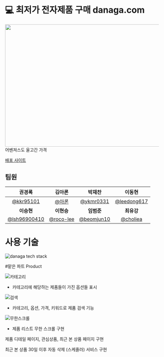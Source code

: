 # 💻 최저가 전자제품 구매 danaga.com
<img src="https://prod-ripcut-delivery.disney-plus.net/v1/variant/disney/8D63BFCB55921C27B39DB09FFD775F1C1EDE00FC4D5611AC492CA33B7651FDF2/scale?width=1440&aspectRatio=1.78&format=jpeg" width="800" height="400"/>
어벤져스도 울고간 가격

<a href="http://danaga.ap-northeast-1.elasticbeanstalk.com/product">배포 사이트</a>


## 팀원

<div align="center">

| **권경록** | **김아론** | **박재찬** | **이동현** |
| :------: |  :------: | :------: | :------: |
| [@kkr95101](https://github.com/kkr95101) | [@아론](https://github.com/aronkim92) | [@ykmr0331](https://github.com/ykmr0331) | [@leedong617](https://github.com/leedong617) |
| **이승현** | **이현승** | **임범준** | **최유강** |
| [@lsh96900410](https://github.com/lsh96900410) | [@roco-lee](https://github.com/roco-lee) | [@beomjun10](https://github.com/beomjun10) | [@choliea](https://github.com/choliea) |


</div>


# 사용 기술

![danaga tech stack ](https://github.com/choliea/danaga/assets/133833132/a8774e39-60ab-49be-b8f2-590cf4ad0a63)


#맡은 파트
Product

![카테고리 ](https://github.com/choliea/danaga/assets/133833132/e1443e38-dc04-4f67-9446-773292bb9ae9)

- 카테고리에 해당하는 제품들이 가진 옵션들 표시

![검색 ](https://github.com/choliea/danaga/assets/133833132/261f13e4-1d74-4e9d-9cdb-f6606688edc6)

- 카테고리, 옵션, 가격, 키워드로 제품 검색 기능

![무한스크롤](https://github.com/choliea/danaga/assets/133833132/d9378010-e88f-450e-a5ca-0fe6b2e7aca8)

- 제품 리스트 무한 스크롤 구현

제품 디테일 페이지, 관심상품, 최근 본 상품 페이지 구현

최근 본 상품 30일 이후 자동 삭제 (스케줄러) 서비스 구현 

